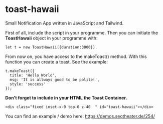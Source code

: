 # toast-hawaii
Small Notification App written in JavaScript and Tailwind. 

First of all, include the script in your programme. Then you can initiate the **ToastHawaii** object in your programme with: 
```
let t = new ToastHawaii({duration:3000}). 
```

From now on, you have access to the makeToast() method. With this function you can create a toast. See the example:

```
t.makeToast({
  title: 'Hello World',
  msg: 'It is allways good to be polite!',
  style: 'success'
});
```

**Don't forget to include in your HTML the Toast Container.**

```
<div class="fixed inset-x-0 top-0 z-40  " id="toast-hawaii"></div>
```
You can find an example / demo here:
https://demos.seotheater.de/254/
